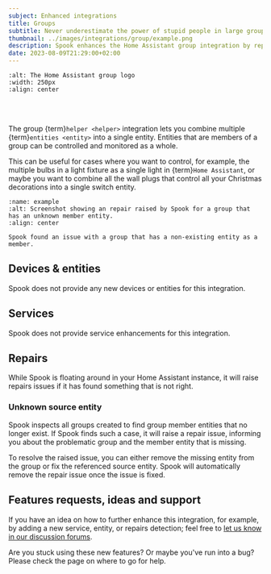 ```yaml
---
subject: Enhanced integrations
title: Groups
subtitle: Never underestimate the power of stupid people in large groups.
thumbnail: ../images/integrations/group/example.png
description: Spook enhances the Home Assistant group integration by report issues in the repairs dashboard if members are missing.
date: 2023-08-09T21:29:00+02:00
---
```


```{image} https://brands.home-assistant.io/group/logo.png
:alt: The Home Assistant group logo
:width: 250px
:align: center
```

<br><br>

The group {term}`helper <helper>` integration lets you combine multiple {term}`entities <entity>` into a single entity. Entities that are members of a group can be controlled and monitored as a whole.

This can be useful for cases where you want to control, for example, the multiple bulbs in a light fixture as a single light in {term}`Home Assistant`, or maybe you want to combine all the wall plugs that control all your Christmas decorations into a single switch entity.

```{figure} ../images/integrations/group/example.png
:name: example
:alt: Screenshot showing an repair raised by Spook for a group that has an unknown member entity.
:align: center

Spook found an issue with a group that has a non-existing entity as a member.
```

## Devices & entities

Spook does not provide any new devices or entities for this integration.

## Services

Spook does not provide service enhancements for this integration.

## Repairs

While Spook is floating around in your Home Assistant instance, it will raise repairs issues if it has found something that is not right.

### Unknown source entity

Spook inspects all groups created to find group member entities that no longer exist. If Spook finds such a case, it will raise a repair issue, informing you about the problematic group and the member entity that is missing.

To resolve the raised issue, you can either remove the missing entity from the group or fix the referenced source entity. Spook will automatically remove the repair issue once the issue is fixed.

## Features requests, ideas and support

If you have an idea on how to further enhance this integration, for example, by adding a new service, entity, or repairs detection; feel free to [let us know in our discussion forums](https://github.com/frenck/spook/discussions).

Are you stuck using these new features? Or maybe you've run into a bug? Please check the [](../support) page on where to go for help.

